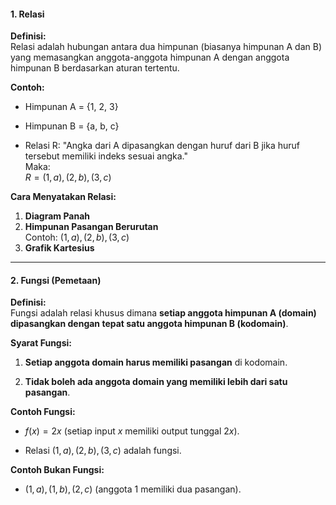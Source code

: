 #### **1. Relasi**

**Definisi:**  
Relasi adalah hubungan antara dua himpunan (biasanya himpunan A dan B) yang memasangkan anggota-anggota himpunan A dengan anggota himpunan B berdasarkan aturan tertentu.

**Contoh:**

- Himpunan A = {1, 2, 3}
    
- Himpunan B = {a, b, c}
    
- Relasi R: "Angka dari A dipasangkan dengan huruf dari B jika huruf tersebut memiliki indeks sesuai angka."  
    Maka:  
    $R={(1,a),(2,b),(3,c)}$
    

**Cara Menyatakan Relasi:**

1. **Diagram Panah** 
2. **Himpunan Pasangan Berurutan**  
    Contoh: ${(1,a),(2,b),(3,c)}$
3. **Grafik Kartesius**
    

---

#### **2. Fungsi (Pemetaan)**

**Definisi:**  
Fungsi adalah relasi khusus dimana **setiap anggota himpunan A (domain) dipasangkan dengan tepat satu anggota himpunan B (kodomain)**.

**Syarat Fungsi:**

1. **Setiap anggota domain harus memiliki pasangan** di kodomain.
    
2. **Tidak boleh ada anggota domain yang memiliki lebih dari satu pasangan**.
    

**Contoh Fungsi:**

- $f(x)=2x$ (setiap input $x$ memiliki output tunggal $2x$).
    
- Relasi ${(1,a),(2,b),(3,c)}$ adalah fungsi.
    

**Contoh Bukan Fungsi:**

- ${(1,a),(1,b),(2,c)}$ (anggota 1 memiliki dua pasangan).
    